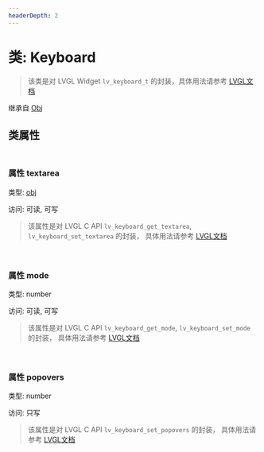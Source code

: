 ```yaml
---
headerDepth: 2
---
```


# 类: Keyboard

> 该类是对 LVGL Widget `lv_keyboard_t` 的封装，具体用法请参考  [LVGL文档](https://docs.lvgl.io/9.0/widgets/keyboard.html)

继承自 [Obj](Obj)


## 类属性

<p style="height: 10px;margin:0px"></p>

### <span class='member-header property'></span> 属性 textarea

类型: [obj](obj.html)

访问: 可读, 可写

> 该属性是对 LVGL C API `lv_keyboard_get_textarea`, `lv_keyboard_set_textarea` 的封装，
> 具体用法请参考  [LVGL文档](https://docs.lvgl.io/9.0/API/index.html)


<p style="height: 10px;margin:0px"></p>

<p style="height: 10px;margin:0px"></p>

### <span class='member-header property'></span> 属性 mode

类型: number

访问: 可读, 可写

> 该属性是对 LVGL C API `lv_keyboard_get_mode`, `lv_keyboard_set_mode` 的封装，
> 具体用法请参考  [LVGL文档](https://docs.lvgl.io/9.0/API/index.html)


<p style="height: 10px;margin:0px"></p>

<p style="height: 10px;margin:0px"></p>

### <span class='member-header property'></span> 属性 popovers

类型: number

访问: 只写

> 该属性是对 LVGL C API `lv_keyboard_set_popovers` 的封装，
> 具体用法请参考  [LVGL文档](https://docs.lvgl.io/9.0/API/index.html)


<p style="height: 10px;margin:0px"></p>

